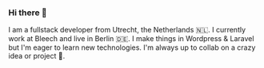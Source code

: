 ### Hi there 👋

I am a fullstack developer from Utrecht, the Netherlands 🇳🇱. I currently work at Bleech and live in Berlin 🇩🇪. I make things in Wordpress & Laravel but I'm eager to learn new technologies. I'm always up to collab on a crazy idea or project 💬.

